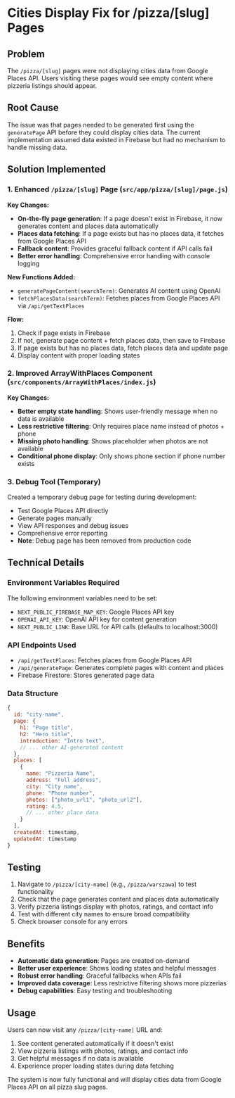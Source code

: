 # Cities Display Fix for /pizza/[slug] Pages

## Problem
The `/pizza/[slug]` pages were not displaying cities data from Google Places API. Users visiting these pages would see empty content where pizzeria listings should appear.

## Root Cause
The issue was that pages needed to be generated first using the `generatePage` API before they could display cities data. The current implementation assumed data existed in Firebase but had no mechanism to handle missing data.

## Solution Implemented

### 1. Enhanced `/pizza/[slug]` Page (`src/app/pizza/[slug]/page.js`)

**Key Changes:**
- **On-the-fly page generation**: If a page doesn't exist in Firebase, it now generates content and places data automatically
- **Places data fetching**: If a page exists but has no places data, it fetches from Google Places API
- **Fallback content**: Provides graceful fallback content if API calls fail
- **Better error handling**: Comprehensive error handling with console logging

**New Functions Added:**
- `generatePageContent(searchTerm)`: Generates AI content using OpenAI
- `fetchPlacesData(searchTerm)`: Fetches places from Google Places API via `/api/getTextPlaces`

**Flow:**
1. Check if page exists in Firebase
2. If not, generate page content + fetch places data, then save to Firebase
3. If page exists but has no places data, fetch places data and update page
4. Display content with proper loading states

### 2. Improved ArrayWithPlaces Component (`src/components/ArrayWithPlaces/index.js`)

**Key Changes:**
- **Better empty state handling**: Shows user-friendly message when no data is available
- **Less restrictive filtering**: Only requires place name instead of photos + phone
- **Missing photo handling**: Shows placeholder when photos are not available
- **Conditional phone display**: Only shows phone section if phone number exists

### 3. Debug Tool (Temporary)

Created a temporary debug page for testing during development:
- Test Google Places API directly
- Generate pages manually  
- View API responses and debug issues
- Comprehensive error reporting
- **Note**: Debug page has been removed from production code

## Technical Details

### Environment Variables Required
The following environment variables need to be set:
- `NEXT_PUBLIC_FIREBASE_MAP_KEY`: Google Places API key
- `OPENAI_API_KEY`: OpenAI API key for content generation
- `NEXT_PUBLIC_LINK`: Base URL for API calls (defaults to localhost:3000)

### API Endpoints Used
- `/api/getTextPlaces`: Fetches places from Google Places API
- `/api/generatePage`: Generates complete pages with content and places
- Firebase Firestore: Stores generated page data

### Data Structure
```javascript
{
  id: "city-name",
  page: {
    h1: "Page title",
    h2: "Hero title", 
    introduction: "Intro text",
    // ... other AI-generated content
  },
  places: [
    {
      name: "Pizzeria Name",
      address: "Full address",
      city: "City name",
      phone: "Phone number",
      photos: ["photo_url1", "photo_url2"],
      rating: 4.5,
      // ... other place data
    }
  ],
  createdAt: timestamp,
  updatedAt: timestamp
}
```

## Testing

1. Navigate to `/pizza/[city-name]` (e.g., `/pizza/warszawa`) to test functionality
2. Check that the page generates content and places data automatically
3. Verify pizzeria listings display with photos, ratings, and contact info
4. Test with different city names to ensure broad compatibility
5. Check browser console for any errors

## Benefits

- **Automatic data generation**: Pages are created on-demand
- **Better user experience**: Shows loading states and helpful messages
- **Robust error handling**: Graceful fallbacks when APIs fail
- **Improved data coverage**: Less restrictive filtering shows more pizzerias
- **Debug capabilities**: Easy testing and troubleshooting

## Usage

Users can now visit any `/pizza/[city-name]` URL and:
1. See content generated automatically if it doesn't exist
2. View pizzeria listings with photos, ratings, and contact info
3. Get helpful messages if no data is available
4. Experience proper loading states during data fetching

The system is now fully functional and will display cities data from Google Places API on all pizza slug pages.